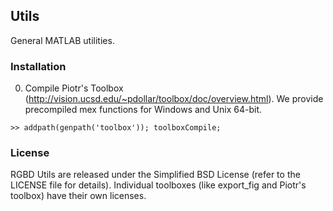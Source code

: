 ## Utils
General MATLAB utilities.

### Installation

0. Compile Piotr's Toolbox (http://vision.ucsd.edu/~pdollar/toolbox/doc/overview.html). We provide precompiled mex functions for Windows and Unix 64-bit.
```
>> addpath(genpath('toolbox')); toolboxCompile;
```

### License
RGBD Utils are released under the Simplified BSD License (refer to the LICENSE file for details). Individual toolboxes (like export_fig and Piotr's toolbox) have their own licenses.
